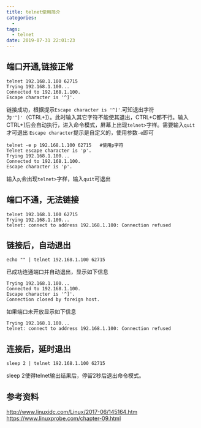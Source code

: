 ```yaml
---
title: telnet使用简介
categories:
  - 
tags:
  - telnet
date: 2019-07-31 22:01:23
---
```


## 端口开通,链接正常
```
telnet 192.168.1.100 62715
Trying 192.168.1.100...
Connected to 192.168.1.100.
Escape character is '^]'.
```
链接成功，根据提示`Escape character is '^]'`.可知退出字符为`'^]'`（CTRL+]）。此时输入其它字符不能使其退出，CTRL+C都不行。输入CTRL+]后会自动执行，进入命令模式，屏幕上出现`telnet>`字样。需要输入`quit`才可退出
`Escape character`提示是自定义的，使用参数`-e`即可
```
telnet -e p 192.168.1.100 62715   #使用p字符
Telnet escape character is 'p'.
Trying 192.168.1.100...
Connected to 192.168.1.100.
Escape character is 'p'.
```
输入`p`,会出现`telnet>`字样，输入`quit`可退出

<!-- more -->

## 端口不通，无法链接
```
telnet 192.168.1.100 62715
Trying 192.168.1.100...
telnet: connect to address 192.168.1.100: Connection refused
```

## 链接后，自动退出
```
echo "" | telnet 192.168.1.100 62715
```
已成功连通端口并自动退出，显示如下信息
```
Trying 192.168.1.100...
Connected to 192.168.1.100.
Escape character is '^]'.
Connection closed by foreign host.  
```
如果端口未开放显示如下信息
```
Trying 192.168.1.100...
telnet: connect to address 192.168.1.100: Connection refused
```

## 连接后，延时退出
```
sleep 2 | telnet 192.168.1.100 62715
```
sleep 2使得telnet输出结果后，停留2秒后退出命令模式。

## 参考资料
http://www.linuxidc.com/Linux/2017-06/145164.htm
https://www.linuxprobe.com/chapter-09.html